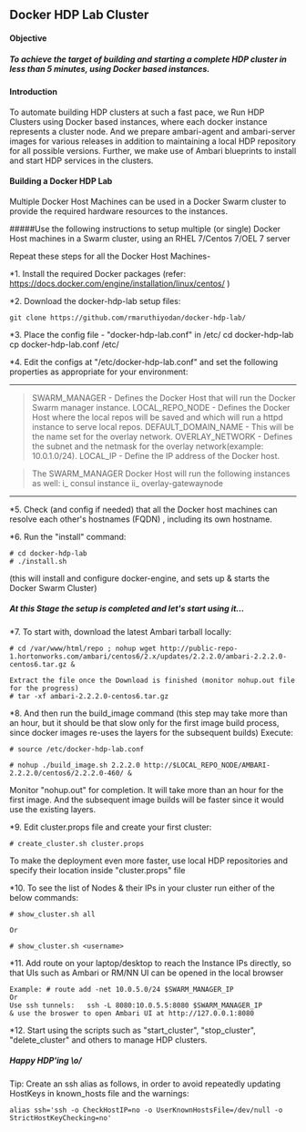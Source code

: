 ## Docker HDP Lab Cluster

#### Objective

##### To achieve the target of building and starting a complete HDP cluster in less than 5 minutes, using Docker based instances.


#### Introduction

To automate building HDP clusters at such a fast pace, we Run HDP Clusters using Docker based instances, where each docker instance represents a cluster node.
And we prepare ambari-agent and ambari-server images for various releases in addition to maintaining a local HDP repository for all possible versions.
Further, we make use of Ambari blueprints to install and start HDP services in the clusters.


#### Building a Docker HDP Lab

Multiple Docker Host Machines can be used in a Docker Swarm cluster to provide the required hardware resources to the instances.

#####Use the following instructions to setup multiple (or single) Docker Host machines in a Swarm cluster, using an RHEL 7/Centos 7/OEL 7 server


Repeat these steps for all the Docker Host Machines-

*1. Install the required Docker packages
(refer: https://docs.docker.com/engine/installation/linux/centos/ )

*2. Download the docker-hdp-lab setup files:

	git clone https://github.com/rmaruthiyodan/docker-hdp-lab/

*3. Place the config file - "docker-hdp-lab.conf" in /etc/
	cd docker-hdp-lab
	cp docker-hdp-lab.conf /etc/

*4. Edit the configs at "/etc/docker-hdp-lab.conf" and set the following properties as appropriate for your environment:

---

> SWARM_MANAGER  -  Defines the Docker Host that will run the Docker Swarm manager instance.
> LOCAL_REPO_NODE  -  Defines the Docker Host where the local repos will be saved and which will run a httpd instance to serve local repos.
> DEFAULT_DOMAIN_NAME  -  This will be the name set for the overlay network.
> OVERLAY_NETWORK  -  Defines the subnet and the netmask for the overlay network(example: 10.0.1.0/24).
> LOCAL_IP  -  Define the IP address of the Docker host.

>  The SWARM_MANAGER Docker Host will run the following instances as well:
>  i_ consul instance
>  ii_ overlay-gatewaynode

---

*5. Check (and config if needed) that all the Docker host machines can resolve each other's hostnames (FQDN) , including its own hostname.

*6. Run the "install" command:

	# cd docker-hdp-lab
	# ./install.sh
  (this  will install and configure docker-engine, and sets up & starts the Docker Swarm Cluster)


##### At this Stage the setup is completed and let's start using it...


*7. To start with, download the latest Ambari tarball locally:

	# cd /var/www/html/repo ; nohup wget http://public-repo-1.hortonworks.com/ambari/centos6/2.x/updates/2.2.2.0/ambari-2.2.2.0-centos6.tar.gz &

	Extract the file once the Download is finished (monitor nohup.out file for the progress)
	# tar -xf ambari-2.2.2.0-centos6.tar.gz


*8. And then run the build_image command
(this step may take more than an hour, but it should be that slow only for the first image build process, since docker images re-uses the layers for the subsequent builds)
Execute:

	# source /etc/docker-hdp-lab.conf

	# nohup ./build_image.sh 2.2.2.0 http://$LOCAL_REPO_NODE/AMBARI-2.2.2.0/centos6/2.2.2.0-460/ &

Monitor "nohup.out" for completion. It will take more than an hour for the first image. And the subsequent image builds will be faster since it would use the existing layers.


*9. Edit cluster.props file and create your first cluster:

	# create_cluster.sh cluster.props
To make the deployment even more faster, use local HDP repositories and specify their location inside "cluster.props" file


*10. To see the list of Nodes & their IPs in your cluster run either of the below commands:

	# show_cluster.sh all

	Or

	# show_cluster.sh <username>  
	
*11. Add route on your laptop/desktop to reach the Instance IPs directly, so that UIs such as Ambari or RM/NN UI can be opened in the local browser

	Example: # route add -net 10.0.5.0/24 $SWARM_MANAGER_IP  
	Or 
	Use ssh tunnels:   ssh -L 8080:10.0.5.5:8080 $SWARM_MANAGER_IP  
	& use the broswer to open Ambari UI at http://127.0.0.1:8080

*12. Start using the scripts such as "start_cluster", "stop_cluster", "delete_cluster" and others to manage HDP clusters.

#####	Happy HDP'ing \o/


Tip:  Create an ssh alias as follows, in order to avoid repeatedly updating HostKeys in known_hosts file and the warnings:

	alias ssh='ssh -o CheckHostIP=no -o UserKnownHostsFile=/dev/null -o StrictHostKeyChecking=no'
